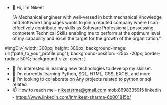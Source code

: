 - 👋 Hi, I’m Nikeet

     "A Mechanical engineer with well-versed in both mechanical Knowledge and 
Software Languages wants to join a reputed company where I can effectively contribute 
my skills as Software Professional, possessing competent Technical Skills enabling me
to perform at the optimum level of my capability and excel the target for the growth of the organization."

#imgDiv{
width: 300px;
height: 300px;
background-image: url("path_to_your_profile.png");
background-position: -25px -20px;
border-radius: 50%;
background-size: cover;
}


- 👀 I’m interested in learning new technologies to develop my skillset.
- 🌱 I’m currently learning Python, SQL, HTML, CSS, EXCEL and more
- 💞️ I’m looking to collaborate on Any projects related to python or sql related
- 📫 How to reach me - nikeetsrma@gmail.com mob:8698335915 
      linkedin - https://www.linkedin.com/in/nikeet-sharma-6b801815b/

<!---
nikerock/nikerock is a ✨ special ✨ repository because its `README.md` (this file) appears on your GitHub profile.
You can click the Preview link to take a look at your changes.
--->
